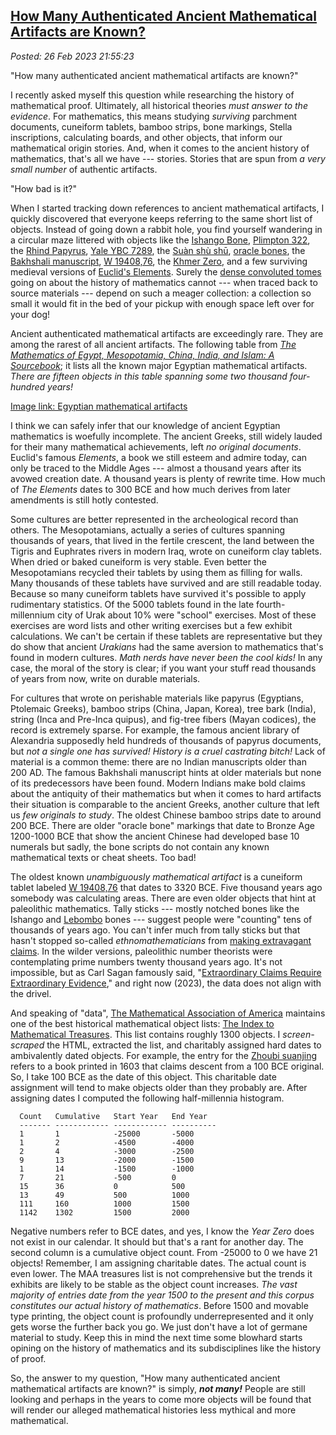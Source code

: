 
[How Many Authenticated Ancient Mathematical Artifacts are Known?](https://analyzethedatanotthedrivel.org/2023/02/26/how-many-authenticated-ancient-mathematical-artifacts-are-known/) 
---------------------------------------------------------------------------------------------------------------------

*Posted: 26 Feb 2023 21:55:23*

"How many authenticated ancient mathematical artifacts are known?"

I recently asked myself this question while researching the history of
mathematical proof. Ultimately, all historical theories *must answer to
the evidence*. For mathematics, this means studying *surviving*
parchment documents, cuneiform tablets, bamboo strips, bone markings,
Stella inscriptions, calculating boards, and other objects, that inform
our mathematical origin stories. And, when it comes to the ancient
history of mathematics, that's all we have --- stories. Stories that are
spun from *a very small number* of authentic artifacts.

"How bad is it?"

When I started tracking down references to ancient mathematical
artifacts, I quickly discovered that everyone keeps referring to the
same short list of objects. Instead of going down a rabbit hole, you
find yourself wandering in a circular maze littered with objects like
the [Ishango
Bone](https://www.maa.org/press/periodicals/convergence/mathematical-treasure-ishango-bone),
[Plimpton 322](https://cdli.mpiwg-berlin.mpg.de/artifacts/254790), the
[Rhind
Papyrus](https://www.britishmuseum.org/collection/object/Y_EA10058),
[Yale YBC 7289](https://cdli.mpiwg-berlin.mpg.de/artifacts/255048), the
[Suàn shù
shū](https://www.sciencedirect.com/science/article/pii/S0315086005001084),
[oracle
bones](https://mathshistory.st-andrews.ac.uk/HistTopics/Chinese_numerals/),
the [Bakhshali
manuscript](https://www.researchgate.net/publication/261845005_Ancient_Indian_Square_Roots_An_Exercise_in_Forensic_Paleo-Mathematics),
[W 19408,76](https://cdli.mpiwg-berlin.mpg.de/artifacts/3118), the
[Khmer
Zero](https://amiraczel.org/2017/09/23/k-127-installed-in-cambodian-national-museum-phnom-penh/),
and a few surviving medieval versions of [Euclid's
Elements](https://digital.bodleian.ox.ac.uk/objects/d4a23501-0b98-4aff-acd6-fe06fe9b62e3/surfaces/06cfa3b7-2aad-465e-88ac-0ebe3f2b5d13/).
Surely the [dense convoluted
tomes](https://www.amazon.com/History-Mathematical-Proof-Ancient-Traditions/dp/110701221X)
going on about the history of mathematics cannot --- when traced back to
source materials --- depend on such a meager collection: a collection so
small it would fit in the bed of your pickup with enough space left over
for your dog!

Ancient authenticated mathematical artifacts are exceedingly rare. They
are among the rarest of all ancient artifacts. The following table
from [*The Mathematics of
Egypt, Mesopotamia, China, India, and Islam: A
Sourcebook*](https://press.princeton.edu/books/hardcover/9780691114859/the-mathematics-of-egypt-mesopotamia-china-india-and-islam);
it lists all the known major Egyptian mathematical artifacts. *There are
fifteen objects in this table spanning some two thousand four-hundred
years!*

[Image link: Egyptian mathematical artifacts](https://bakerjd99.files.wordpress.com/2023/02/eqypt_math_texts.jpg)

I think we can safely infer that our knowledge of ancient Egyptian
mathematics is woefully incomplete. The ancient Greeks, still widely
lauded for their many mathematical achievements, left *no original
documents*. Euclid's famous *Elements*, a book we still esteem and
admire today, can only be traced to the Middle Ages --- almost a
thousand years after its avowed creation date. A thousand years is
plenty of rewrite time. How much of *The Elements* dates to 300 BCE and
how much derives from later amendments is still hotly contested.

Some cultures are better represented in the archeological record than
others. The Mesopotamians, actually a series of cultures spanning
thousands of years, that lived in the fertile crescent, the land between
the Tigris and Euphrates rivers in modern Iraq, wrote on cuneiform clay
tablets. When dried or baked cuneiform is very stable. Even better the
Mesopotamians recycled their tablets by using them as filling for walls.
Many thousands of these tablets have survived and are still readable
today. Because so many cuneiform tablets have survived it's possible to
apply rudimentary statistics. Of the 5000 tablets found in the late
fourth-millennium city of Urak about 10% were "school" exercises. Most
of these exercises are word lists and other writing exercises but a few
exhibit calculations. We can't be certain if these tablets are
representative but they do show that ancient *Urakians* had the same
aversion to mathematics that's found in modern cultures. *Math nerds
have never been the cool kids!* In any case, the moral of the story is
clear; if you want your stuff read thousands of years from now, write on
durable materials.

For cultures that wrote on perishable materials like papyrus (Egyptians,
Ptolemaic Greeks), bamboo strips (China, Japan, Korea), tree bark
(India), string (Inca and Pre-Inca quipus), and fig-tree fibers (Mayan
codices), the record is extremely sparse. For example, the famous
ancient library of Alexandria supposedly held hundreds of thousands of
papyrus documents, but *not a single one has survived! History is a
cruel castrating bitch!* Lack of material is a common theme: there are
no Indian manuscripts older than 200 AD. The famous Bakhshali manuscript
hints at older materials but none of its predecessors have been found.
Modern Indians make bold claims about the antiquity of their mathematics
but when it comes to hard artifacts their situation is comparable to the
ancient Greeks, another culture that left us *few originals to study*.
The oldest Chinese bamboo strips date to around 200 BCE. There are older
"oracle bone" markings that date to Bronze Age 1200-1000 BCE that show
the ancient Chinese had developed base 10 numerals but sadly, the bone
scripts do not contain any known mathematical texts or cheat sheets. Too
bad!

The oldest known *unambiguously mathematical artifact* is a cuneiform
tablet labeled [W
19408,76](https://cdli.mpiwg-berlin.mpg.de/artifacts/3118) that dates to
3320 BCE. Five thousand years ago somebody was calculating areas. There
are even older objects that hint at paleolithic mathematics. Tally
sticks --- mostly notched bones like the Ishango and
[Lebombo](https://www.pnas.org/doi/full/10.1073/pnas.1204213109) bones
--- suggest people were "counting" tens of thousands of years ago. You
can't infer much from tally sticks but that hasn't stopped so-called
*ethnomathematicians* from [making extravagant
claims](https://afrolegends.com/2013/08/29/the-ishango-bone-craddle-of-mathematics/).
In the wilder versions, paleolithic number theorists were contemplating
prime numbers twenty thousand years ago. It's not impossible, but as
Carl Sagan famously said, "[Extraordinary Claims Require Extraordinary
Evidence](https://effectiviology.com/sagan-standard-extraordinary-claims-require-extraordinary-evidence/),"
and right now (2023), the data does not align with the drivel.

And speaking of "data", [The Mathematical Association of
America](https://www.maa.org/) maintains one of the best historical
mathematical object lists: [The Index to Mathematical
Treasures](https://www.maa.org/press/periodicals/convergence/index-to-mathematical-treasures).
This list contains roughly 1300 objects. I *screen-scraped* the HTML,
extracted the list, and charitably assigned hard dates to ambivalently
dated objects. For example, the entry for the [Zhoubi
suanjing](https://www.maa.org/press/periodicals/convergence/mathematical-treasures-zhoubi-suanjing)
refers to a book printed in 1603 that claims descent from a 100 BCE
original. So, I take 100 BCE as the date of this object. This charitable
date assignment will tend to make objects older than they probably are.
After assigning dates I computed the following half-millennia histogram.

~~~~
  Count   Cumulative   Start Year   End Year
  ------- ------------ ------------ ----------
  1       1            -25000       -5000
  1       2            -4500        -4000
  2       4            -3000        -2500
  9       13           -2000        -1500
  1       14           -1500        -1000
  7       21           -500         0
  15      36           0            500
  13      49           500          1000
  111     160          1000         1500
  1142    1302         1500         2000
~~~~

Negative numbers refer to BCE dates, and yes, I know the *Year Zero*
does not exist in our calendar. It should but that's a rant for another
day. The second column is a cumulative object count. From -25000 to 0 we
have 21 objects! Remember, I am assigning charitable dates. The actual
count is even lower. The MAA treasures list is not comprehensive but the
trends it exhibits are likely to be stable as the object count
increases. *The vast majority of entries date from the year 1500 to the
present and this corpus constitutes our actual history of mathematics*.
Before 1500 and movable type printing, the object count is profoundly
underrepresented and it only gets worse the further back you go. We just
don't have a lot of germane material to study. Keep this in mind the
next time some blowhard starts opining on the history of mathematics and
its subdisciplines like the history of proof.

So, the answer to my question, "How many authenticated ancient
mathematical artifacts are known?" is simply, ***not many!*** People are
still looking and perhaps in the years to come more objects will be
found that will render our alleged mathematical histories less mythical
and more mathematical.
